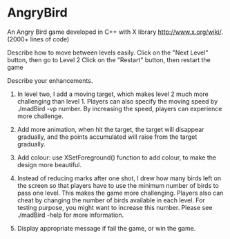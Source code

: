AngryBird
=========

An Angry Bird game developed in C++ with X library http://www.x.org/wiki/. (2000+ lines of code)

Describe how to move between levels easily.
Click on the "Next Level" button, then go to Level 2
Click on the "Restart" button, then restart the game 

Describe your enhancements.

1. In level two, I add a moving target, which makes level 2 much more 
challenging than level 1. Players can also specify the moving speed 
by ./madBird -vp number. By increasing the speed, players can experience
more challenge.

2. Add more animation, when hit the target, the target will
disappear gradually, and the points accumulated will raise
from the target gradually.

3. Add colour: use XSetForeground() function to add colour,
to make the design more beautiful.

4. Instead of reducing marks after one shot, I drew how many birds left on
the screen so that players have to use the minimum number of
birds to pass one level. This makes the game more
challenging. Players also can cheat by changing the number
of birds available in each level. For testing purpose, you
might want to increase this number. Please see ./madBird -help for
more information.

5. Display appropriate message if fail the game, or win the game.
